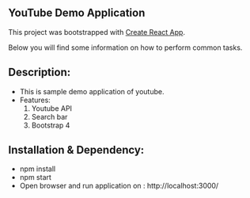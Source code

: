 ## YouTube Demo Application

This project was bootstrapped with [Create React App](https://github.com/facebookincubator/create-react-app).

Below you will find some information on how to perform common tasks.<br>
 
## Description: 
- This is sample demo application of youtube.
- Features: 
  1. Youtube API  
  2. Search bar
  3. Bootstrap 4


## Installation & Dependency:
-  npm install
-  npm start
-  Open browser and run application on : http://localhost:3000/
  
